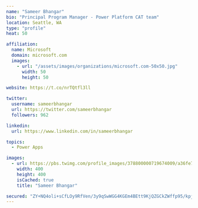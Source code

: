 ```yaml
---
name: "Sameer Bhangar"
bio: "Principal Program Manager - Power Platform CAT team"
location: Seattle, WA
type: "profile"
heat: 50

affiliation:
  name: Microsoft
  domain: microsoft.com
  images:
    - url: "/assets/images/organizations/microsoft.com-50x50.jpg"
      width: 50
      height: 50

website: https://t.co/nrTQtfl3ll

twitter:
  username: sameerbhangar
  url: https://twitter.com/sameerbhangar
  followers: 962

linkedin:
  url: https://www.linkedin.com/in/sameerbhangar

topics:
  - Power Apps

images:
  - url: https://pbs.twimg.com/profile_images/378800000719674009/a36fe7ddfab1778b76e5793772e43798_400x400.jpeg
    width: 400
    height: 400
    isCached: true
    title: "Sameer Bhangar"

secured: "ZY+NQ4oli+sCfLOy9RfVen/3y9qSwWGG4KGEm4BEtt9KjQZGCkZWffp95/kpjL/zhtnpgtmz/JrvMI9ePfcRL96pAiqoiwtkCU1dAWFOc5a7kUGaU9I7cDIBMoRVT0voMR/9Sw7JgyxAVtqqzYtlVfMiv6kSDSFfg45RsmnynMOK2owyUna8cBUgUyPH/Sl00Wp+udoPgKcomNNegPHwDJl9B1Li8XB3wIxZcdZv4EDkD6QihLXnHFjtLQA77p2cfrN9avRSL9rEEPVBEjJu8mc9xG/PtHMZ2fA13vLnxD+nbrfJjhUw9Mu4qVAVw5BqWCnpelEl3YqMuOseRy8GTMc0WCOhtoTJRRmhjxVrw2b/bJqbpq9O02yuG+2054NgyF+Dpt0coQXv1wpwzJKSEw==;7STo5LDiE0cM0WCRfr67pg=="
---
```


